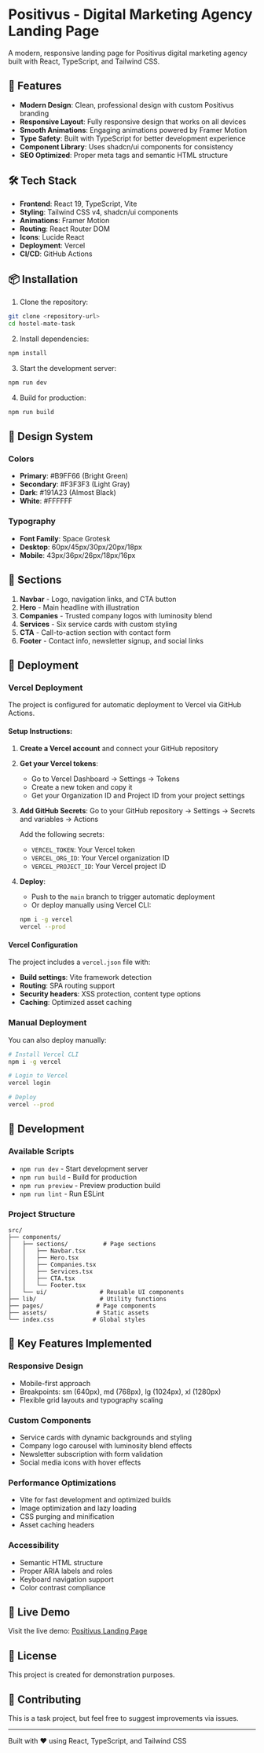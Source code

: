 # Positivus - Digital Marketing Agency Landing Page

A modern, responsive landing page for Positivus digital marketing agency built with React, TypeScript, and Tailwind CSS.

## 🚀 Features

- **Modern Design**: Clean, professional design with custom Positivus branding
- **Responsive Layout**: Fully responsive design that works on all devices
- **Smooth Animations**: Engaging animations powered by Framer Motion
- **Type Safety**: Built with TypeScript for better development experience
- **Component Library**: Uses shadcn/ui components for consistency
- **SEO Optimized**: Proper meta tags and semantic HTML structure

## 🛠️ Tech Stack

- **Frontend**: React 19, TypeScript, Vite
- **Styling**: Tailwind CSS v4, shadcn/ui components
- **Animations**: Framer Motion
- **Routing**: React Router DOM
- **Icons**: Lucide React
- **Deployment**: Vercel
- **CI/CD**: GitHub Actions

## 📦 Installation

1. Clone the repository:

```bash
git clone <repository-url>
cd hostel-mate-task
```

2. Install dependencies:

```bash
npm install
```

3. Start the development server:

```bash
npm run dev
```

4. Build for production:

```bash
npm run build
```

## 🎨 Design System

### Colors

- **Primary**: #B9FF66 (Bright Green)
- **Secondary**: #F3F3F3 (Light Gray)
- **Dark**: #191A23 (Almost Black)
- **White**: #FFFFFF

### Typography

- **Font Family**: Space Grotesk
- **Desktop**: 60px/45px/30px/20px/18px
- **Mobile**: 43px/36px/26px/18px/16px

## 📱 Sections

1. **Navbar** - Logo, navigation links, and CTA button
2. **Hero** - Main headline with illustration
3. **Companies** - Trusted company logos with luminosity blend
4. **Services** - Six service cards with custom styling
5. **CTA** - Call-to-action section with contact form
6. **Footer** - Contact info, newsletter signup, and social links

## 🚀 Deployment

### Vercel Deployment

The project is configured for automatic deployment to Vercel via GitHub Actions.

#### Setup Instructions:

1. **Create a Vercel account** and connect your GitHub repository
2. **Get your Vercel tokens**:

   - Go to Vercel Dashboard → Settings → Tokens
   - Create a new token and copy it
   - Get your Organization ID and Project ID from your project settings

3. **Add GitHub Secrets**:
   Go to your GitHub repository → Settings → Secrets and variables → Actions

   Add the following secrets:

   - `VERCEL_TOKEN`: Your Vercel token
   - `VERCEL_ORG_ID`: Your Vercel organization ID
   - `VERCEL_PROJECT_ID`: Your Vercel project ID

4. **Deploy**:
   - Push to the `main` branch to trigger automatic deployment
   - Or deploy manually using Vercel CLI:
   ```bash
   npm i -g vercel
   vercel --prod
   ```

#### Vercel Configuration

The project includes a `vercel.json` file with:

- **Build settings**: Vite framework detection
- **Routing**: SPA routing support
- **Security headers**: XSS protection, content type options
- **Caching**: Optimized asset caching

### Manual Deployment

You can also deploy manually:

```bash
# Install Vercel CLI
npm i -g vercel

# Login to Vercel
vercel login

# Deploy
vercel --prod
```

## 🔧 Development

### Available Scripts

- `npm run dev` - Start development server
- `npm run build` - Build for production
- `npm run preview` - Preview production build
- `npm run lint` - Run ESLint

### Project Structure

```
src/
├── components/
│   ├── sections/          # Page sections
│   │   ├── Navbar.tsx
│   │   ├── Hero.tsx
│   │   ├── Companies.tsx
│   │   ├── Services.tsx
│   │   ├── CTA.tsx
│   │   └── Footer.tsx
│   └── ui/               # Reusable UI components
├── lib/                  # Utility functions
├── pages/               # Page components
├── assets/              # Static assets
└── index.css           # Global styles
```

## 🎯 Key Features Implemented

### Responsive Design

- Mobile-first approach
- Breakpoints: sm (640px), md (768px), lg (1024px), xl (1280px)
- Flexible grid layouts and typography scaling

### Custom Components

- Service cards with dynamic backgrounds and styling
- Company logo carousel with luminosity blend effects
- Newsletter subscription with form validation
- Social media icons with hover effects

### Performance Optimizations

- Vite for fast development and optimized builds
- Image optimization and lazy loading
- CSS purging and minification
- Asset caching headers

### Accessibility

- Semantic HTML structure
- Proper ARIA labels and roles
- Keyboard navigation support
- Color contrast compliance

## 🌟 Live Demo

Visit the live demo: [Positivus Landing Page](https://your-vercel-url.vercel.app)

## 📄 License

This project is created for demonstration purposes.

## 🤝 Contributing

This is a task project, but feel free to suggest improvements via issues.

---

Built with ❤️ using React, TypeScript, and Tailwind CSS
